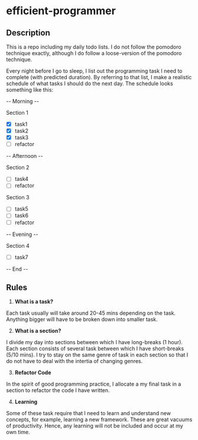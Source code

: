 # efficient-programmer

## Description 

This is a repo including my daily todo lists. I do not follow the pomodoro technique exactly, although I do follow a loose-version of the pomodoro technique. 

Every night before I go to sleep, I list out the programming task I need to complete (with predicted duration). By referring to that list, I make a realistic schedule of what tasks I should do the next day. The schedule looks something like this:

-- Morning -- 

Section 1 
- [x] task1
- [x] task2
- [x] task3
- [ ] refactor

-- Afternoon --

Section 2 
- [ ] task4
- [ ] refactor

Section 3 
- [ ] task5
- [ ] task6
- [ ] refactor 

-- Evening --

Section 4 
- [ ] task7

-- End -- 


## Rules 

1. **What is a task?** 

Each task usually will take around 20-45 mins depending on the task. Anything bigger will have to be broken down into smaller task. 

2. **What is a section?** 

I divide my day into sections between which I have long-breaks (1 hour). Each section consists of several task between which I have short-breaks (5/10 mins). I try to stay on the same genre of task in each section so that I do not have to deal with the intertia of changing genres. 

3. **Refactor Code** 

In the spirit of good programming practice, I allocate a my final task in a section to refactor the code I have written.

4. **Learning** 

Some of these task require that I need to learn and understand new concepts, for example, learning a new framework. These are great vacuums of productivity. Hence, any learning will not be included and occur at my own time. 









